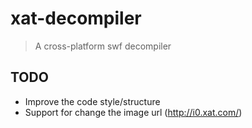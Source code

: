 # xat-decompiler
> A cross-platform swf decompiler

## TODO
- Improve the code style/structure
- Support for change the image url (http://i0.xat.com/)
